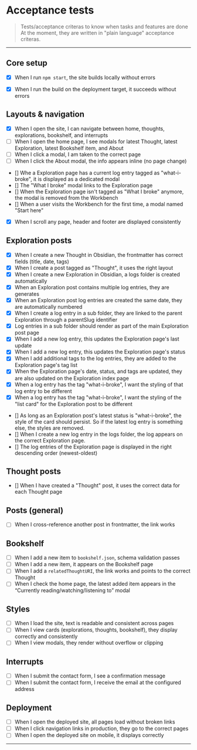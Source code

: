 # Acceptance tests

> Tests/acceptance criteras to know when tasks and features are done
> At the moment, they are written in "plain language" acceptance criteras.

---

## Core setup

-   [x] When I run `npm start`, the site builds locally without errors
-   [x] When I run the build on the deployment target, it succeeds without errors


## Layouts & navigation

-   [x] When I open the site, I can navigate between home, thoughts, explorations, bookshelf, and interrupts
-   [ ] When I open the home page, I see modals for latest Thought, latest Exploration, latest Bookshelf item, and About
-   [ ] When I click a modal, I am taken to the correct page
-   [ ] When I click the About modal, the info appears inline (no page change)
- [] Whe a Exploration page has a current log entry tagged as "what-i-broke", it is displayed as a dedicated modal
- [] The "What I broke" modal links to the Exploration page
- [] When the Exploration page isn't tagged as "What I broke" anymore, the modal is removed from the Workbench
- [] When a user visits the Workbench for the first time, a modal named "Start here"
-   [x] When I scroll any page, header and footer are displayed consistently

## Exploration posts

-   [x] When I create a new Thought in Obsidian, the frontmatter has correct fields (title, date, tags)
-   [x] When I create a post tagged as "Thought", it uses the right layout
-   [x] When I create a new Exploration in Obsidian, a logs folder is created automatically
-   [x] When an Exploration post contains multiple log entries, they are generates
-   [x] When an Exploration post log entries are created the same date, they are automatically numbered
-   [x] When I create a log entry in a sub folder, they are linked to the parent Exploration through a parentSlug identifier
-   [x] Log entries in a sub folder should render as part of the main Exploration post page
-   [x] When I add a new log entry, this updates the Exploration page's last update
-   [x] When I add a new log entry, this updates the Exploration page's status
-   [x] When I add additional tags to the log entries, they are added to the Exploration page's tag list
-   [x] When the Exploration page's date, status, and tags are updated, they are also updated on the Exploration index page
-   [x] When a log entry has the tag "what-i-broke", I want the styling of that log entry to be different
-   [x] When a log entry has the tag "what-i-broke", I want the styling of the "list card" for the Exploration post to be different
-   [] As long as an Exploration post's latest status is "what-i-broke", the style of the card should persist. So if the latest log entry is something else, the styles are removed.
-   [] When I create a new log entry in the logs folder, the log appears on the correct Exploration page.
- [] The log entries of the Exploration page is displayed in the right descending order (newest-oldest)

## Thought posts
-   [] When I have created a "Thought" post, it uses the correct data for each Thought page

## Posts (general)

-   [ ] When I cross-reference another post in frontmatter, the link works

## Bookshelf

-   [ ] When I add a new item to `bookshelf.json`, schema validation passes
-   [ ] When I add a new item, it appears on the Bookshelf page
-   [ ] When I add a `relatedThoughtURI`, the link works and points to the correct Thought
-   [ ] When I check the home page, the latest added item appears in the “Currently reading/watching/listening to” modal

## Styles

-   [ ] When I load the site, text is readable and consistent across pages
-   [ ] When I view cards (explorations, thoughts, bookshelf), they display correctly and consistently
-   [ ] When I view modals, they render without overflow or clipping

## Interrupts

-   [ ] When I submit the contact form, I see a confirmation message
-   [ ] When I submit the contact form, I receive the email at the configured address

## Deployment

-   [ ] When I open the deployed site, all pages load without broken links
-   [ ] When I click navigation links in production, they go to the correct pages
-   [ ] When I open the deployed site on mobile, it displays correctly

---
